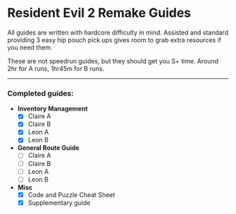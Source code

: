# Resident Evil 2 Remake Guides

All guides are written with hardcore difficulty in mind. Assisted and standard providing 3 easy hip pouch pick ups gives room to grab extra resources if you need them.

These are not speedrun guides, but they should get you S+ time. Around 2hr for A runs, 1hr45m for B runs. 

---

### Completed guides:
- **Inventory Management**
  - [x] Claire A
  - [x] Claire B
  - [x] Leon A
  - [x] Leon B

- **General Route Guide**
  - [ ] Claire A
  - [ ] Claire B
  - [ ] Leon A
  - [ ] Leon B

- **Misc**
  - [x] Code and Puzzle Cheat Sheet
  - [x] Supplementary guide
